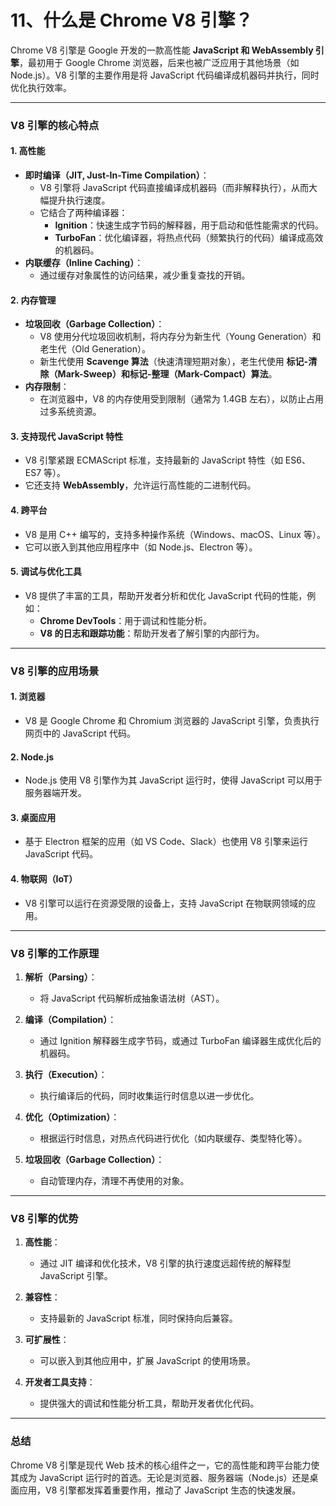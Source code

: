 # 11、什么是 Chrome V8 引擎？

Chrome V8 引擎是 Google 开发的一款高性能 **JavaScript 和 WebAssembly 引擎**，最初用于 Google Chrome 浏览器，后来也被广泛应用于其他场景（如 Node.js）。V8 引擎的主要作用是将 JavaScript 代码编译成机器码并执行，同时优化执行效率。

---

### V8 引擎的核心特点

#### 1. **高性能**

- **即时编译（JIT, Just-In-Time Compilation）**：
  - V8 引擎将 JavaScript 代码直接编译成机器码（而非解释执行），从而大幅提升执行速度。
  - 它结合了两种编译器：
    - **Ignition**：快速生成字节码的解释器，用于启动和低性能需求的代码。
    - **TurboFan**：优化编译器，将热点代码（频繁执行的代码）编译成高效的机器码。
- **内联缓存（Inline Caching）**：
  - 通过缓存对象属性的访问结果，减少重复查找的开销。

#### 2. **内存管理**

- **垃圾回收（Garbage Collection）**：
  - V8 使用分代垃圾回收机制，将内存分为新生代（Young Generation）和老生代（Old Generation）。
  - 新生代使用 **Scavenge 算法**（快速清理短期对象），老生代使用 **标记-清除（Mark-Sweep）和标记-整理（Mark-Compact）算法**。
- **内存限制**：
  - 在浏览器中，V8 的内存使用受到限制（通常为 1.4GB 左右），以防止占用过多系统资源。

#### 3. **支持现代 JavaScript 特性**

- V8 引擎紧跟 ECMAScript 标准，支持最新的 JavaScript 特性（如 ES6、ES7 等）。
- 它还支持 **WebAssembly**，允许运行高性能的二进制代码。

#### 4. **跨平台**

- V8 是用 C++ 编写的，支持多种操作系统（Windows、macOS、Linux 等）。
- 它可以嵌入到其他应用程序中（如 Node.js、Electron 等）。

#### 5. **调试与优化工具**

- V8 提供了丰富的工具，帮助开发者分析和优化 JavaScript 代码的性能，例如：
  - **Chrome DevTools**：用于调试和性能分析。
  - **V8 的日志和跟踪功能**：帮助开发者了解引擎的内部行为。

---

### V8 引擎的应用场景

#### 1. **浏览器**

- V8 是 Google Chrome 和 Chromium 浏览器的 JavaScript 引擎，负责执行网页中的 JavaScript 代码。

#### 2. **Node.js**

- Node.js 使用 V8 引擎作为其 JavaScript 运行时，使得 JavaScript 可以用于服务器端开发。

#### 3. **桌面应用**

- 基于 Electron 框架的应用（如 VS Code、Slack）也使用 V8 引擎来运行 JavaScript 代码。

#### 4. **物联网（IoT）**

- V8 引擎可以运行在资源受限的设备上，支持 JavaScript 在物联网领域的应用。

---

### V8 引擎的工作原理

1. **解析（Parsing）**：

   - 将 JavaScript 代码解析成抽象语法树（AST）。

2. **编译（Compilation）**：

   - 通过 Ignition 解释器生成字节码，或通过 TurboFan 编译器生成优化后的机器码。

3. **执行（Execution）**：

   - 执行编译后的代码，同时收集运行时信息以进一步优化。

4. **优化（Optimization）**：

   - 根据运行时信息，对热点代码进行优化（如内联缓存、类型特化等）。

5. **垃圾回收（Garbage Collection）**：
   - 自动管理内存，清理不再使用的对象。

---

### V8 引擎的优势

1. **高性能**：

   - 通过 JIT 编译和优化技术，V8 引擎的执行速度远超传统的解释型 JavaScript 引擎。

2. **兼容性**：

   - 支持最新的 JavaScript 标准，同时保持向后兼容。

3. **可扩展性**：

   - 可以嵌入到其他应用中，扩展 JavaScript 的使用场景。

4. **开发者工具支持**：
   - 提供强大的调试和性能分析工具，帮助开发者优化代码。

---

### 总结

Chrome V8 引擎是现代 Web 技术的核心组件之一，它的高性能和跨平台能力使其成为 JavaScript 运行时的首选。无论是浏览器、服务器端（Node.js）还是桌面应用，V8 引擎都发挥着重要作用，推动了 JavaScript 生态的快速发展。
